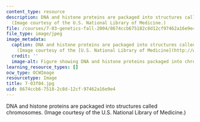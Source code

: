 ```yaml
---
content_type: resource
description: DNA and histone proteins are packaged into structures called chromosomes.
  (Image courtesy of the U.S. National Library of Medicine.)
file: /courses/7-03-genetics-fall-2004/8674ccb675182c8d12cf97462a16e9e4_7-03f04.jpg
file_type: image/jpeg
image_metadata:
  caption: DNA and histone proteins are packaged into structures called chromosomes.
    (Image courtesy of the [U.S. National Library of Medicine](http://www.nlm.nih.gov/).)
  credit: ''
  image-alt: Figure showing DNA and histone proteins packaged into chromosomes.
learning_resource_types: []
ocw_type: OCWImage
resourcetype: Image
title: 7-03f04.jpg
uid: 8674ccb6-7518-2c8d-12cf-97462a16e9e4
---
```

DNA and histone proteins are packaged into structures called chromosomes. (Image courtesy of the U.S. National Library of Medicine.)

